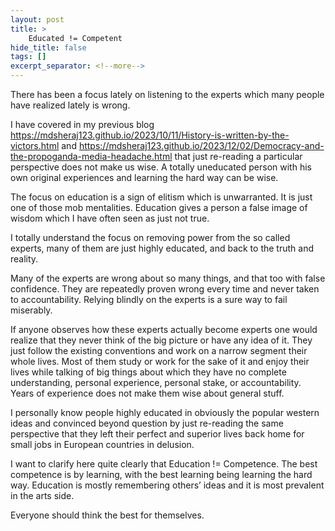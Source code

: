 ```yaml
---
layout: post
title: >
	Educated != Competent
hide_title: false
tags: []
excerpt_separator: <!--more-->
---
```


There has been a focus lately on listening to the experts which many people have realized lately is wrong.

I have covered in my previous blog <a href="https://mdsheraj123.github.io/2023/10/11/History-is-written-by-the-victors.html" target="_blank">https://mdsheraj123.github.io/2023/10/11/History-is-written-by-the-victors.html</a> and <a href="https://mdsheraj123.github.io/2023/12/02/Democracy-and-the-propoganda-media-headache.html" target="_blank">https://mdsheraj123.github.io/2023/12/02/Democracy-and-the-propoganda-media-headache.html</a> that just re-reading a particular perspective does not make us wise. A totally uneducated person with his own original experiences and learning the hard way can be wise.

The focus on education is a sign of elitism which is unwarranted. It is just one of those mob mentalities. Education gives a person a false image of wisdom which I have often seen as just not true.

I totally understand the focus on removing power from the so called experts, many of them are just highly educated, and back to the truth and reality.

Many of the experts are wrong about so many things, and that too with false confidence. They are repeatedly proven wrong every time and never taken to accountability. Relying blindly on the experts is a sure way to fail miserably.

If anyone observes how these experts actually become experts one would realize that they never think of the big picture or have any idea of it. They just follow the existing conventions and work on a narrow segment their whole lives. Most of them study or work for the sake of it and enjoy their lives while talking of big things about which they have no complete understanding, personal experience, personal stake, or accountability. Years of experience does not make them wise about general stuff.

I personally know people highly educated in obviously the popular western ideas and convinced beyond question by just re-reading the same perspective that they left their perfect and superior lives back home for small jobs in European countries in delusion.

I want to clarify here quite clearly that Education != Competence. The best competence is by learning, with the best learning being learning the hard way.
Education is mostly remembering others’ ideas and it is most prevalent in the arts side.

Everyone should think the best for themselves.



